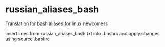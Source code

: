 # russian_aliases_bash
Translation for bash aliases for linux newcomers

insert lines from russian_aliases_bash.txt into .bashrc and apply changes using source .bashrc


